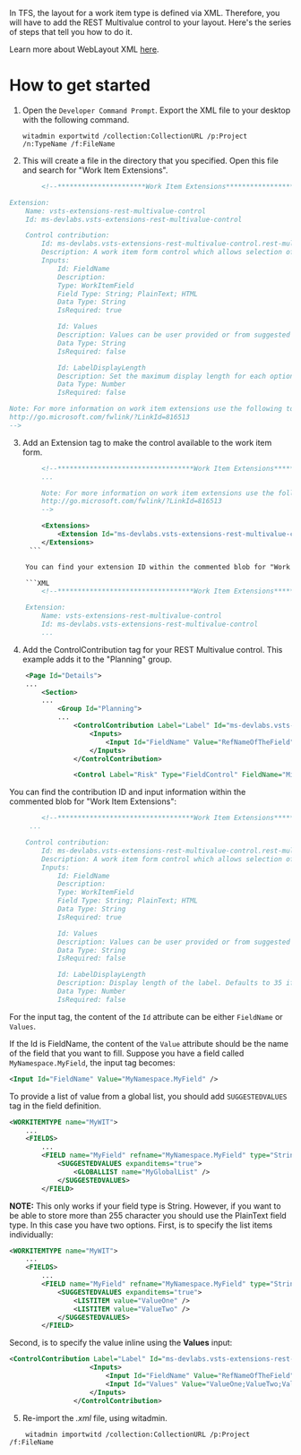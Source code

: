 In TFS, the layout for a work item type is defined via XML. Therefore, you will have to add the REST Multivalue control to your layout. Here's the series of steps that tell you how to do it.
 
Learn more about WebLayout XML [here](https://www.visualstudio.com/docs/work/reference/weblayout-xml-elements).

# How to get started
1.  Open the `Developer Command Prompt`.  Export the XML file to your desktop with the following command.
    ```
    witadmin exportwitd /collection:CollectionURL /p:Project /n:TypeName /f:FileName
    ```

2. This will create a file in the directory that you specified.  Open this file and search for "Work Item Extensions".

```xml
        <!--**********************Work Item Extensions**********************

Extension:
	Name: vsts-extensions-rest-multivalue-control
	Id: ms-devlabs.vsts-extensions-rest-multivalue-control

	Control contribution:
		Id: ms-devlabs.vsts-extensions-rest-multivalue-control.rest-multivalue-form-control
		Description: A work item form control which allows selection of multiple values.
		Inputs:
			Id: FieldName
			Description: 
			Type: WorkItemField
			Field Type: String; PlainText; HTML
			Data Type: String
			IsRequired: true

			Id: Values
			Description: Values can be user provided or from suggested values of the backing field
			Data Type: String
			IsRequired: false

            Id: LabelDisplayLength
            Description: Set the maximum display length for each option's label. Defaults to 35 if not set.
            Data Type: Number
            IsRequired: false

Note: For more information on work item extensions use the following topic:
http://go.microsoft.com/fwlink/?LinkId=816513
-->
```

3. Add an Extension tag to make the control available to the work item form. 

```xml
        <!--**********************************Work Item Extensions***************************
        ...

        Note: For more information on work item extensions use the following topic:
        http://go.microsoft.com/fwlink/?LinkId=816513
        -->

        <Extensions>
            <Extension Id="ms-devlabs.vsts-extensions-rest-multivalue-control" />
        </Extensions>
     ```

    You can find your extension ID within the commented blob for "Work Item Extensions": 

    ```XML
        <!--**********************************Work Item Extensions***************************

    Extension:
        Name: vsts-extensions-rest-multivalue-control
        Id: ms-devlabs.vsts-extensions-rest-multivalue-control
        ...
```

4. Add the ControlContribution tag for your REST Multivalue control. This example adds it to the "Planning" group.

```xml
    <Page Id="Details">
    ...
        <Section>
        ...
            <Group Id="Planning">
            ...
                <ControlContribution Label="Label" Id="ms-devlabs.vsts-extensions-rest-multivalue-control.rest-multivalue-form-control">
                    <Inputs>
                        <Input Id="FieldName" Value="RefNameOfTheField" />
                    </Inputs>
                </ControlContribution>

                <Control Label="Risk" Type="FieldControl" FieldName="Microsoft.VSTS.Common.Risk" />
```

You can find the contribution ID and input information within the commented blob for "Work Item Extensions": 

```XML
        <!--**********************************Work Item Extensions***************************
     ...

	Control contribution:
		Id: ms-devlabs.vsts-extensions-rest-multivalue-control.rest-multivalue-form-control
		Description: A work item form control which allows selection of multiple values.
		Inputs:
			Id: FieldName
			Description: 
			Type: WorkItemField
			Field Type: String; PlainText; HTML
			Data Type: String
			IsRequired: true

			Id: Values
			Description: Values can be user provided or from suggested values of the backing field
			Data Type: String
			IsRequired: false

            Id: LabelDisplayLength
            Description: Display length of the label. Defaults to 35 if not set.
            Data Type: Number
            IsRequired: false
```

For the input tag, the content of the `Id` attribute can be either `FieldName` or `Values`.

If the Id is FieldName, the content of the `Value` attribute should be the name of the field that you want to fill. Suppose you have a field called `MyNamespace.MyField`, the input tag becomes:

```XML
<Input Id="FieldName" Value="MyNamespace.MyField" />
```

To provide a list of value from a global list, you should add `SUGGESTEDVALUES` tag in the field definition. 
```XML
<WORKITEMTYPE name="MyWIT">
    ...
    <FIELDS>
        ...
        <FIELD name="MyField" refname="MyNamespace.MyField" type="String">
            <SUGGESTEDVALUES expanditems="true">
                <GLOBALLIST name="MyGlobalList" />
            </SUGGESTEDVALUES>
        </FIELD>
```
**NOTE:** This only works if your field type is String. However, if you want to be able to store more than 255 character you should use the PlainText field type. In this case you have two options. First, is to specify the list items individually:
```XML
<WORKITEMTYPE name="MyWIT">
    ...
    <FIELDS>
        ...
        <FIELD name="MyField" refname="MyNamespace.MyField" type="String">
            <SUGGESTEDVALUES expanditems="true">
                <LISTITEM value="ValueOne" />
                <LISTITEM value="ValueTwo" />
            </SUGGESTEDVALUES>
        </FIELD>
```

Second, is to specify the value inline using the **Values** input:
```XML
<ControlContribution Label="Label" Id="ms-devlabs.vsts-extensions-rest-multivalue-control.rest-multivalue-form-control">
                    <Inputs>
                        <Input Id="FieldName" Value="RefNameOfTheField" />
                        <Input Id="Values" Value="ValueOne;ValueTwo;ValueThree;ValueFour" />
                    </Inputs>
                </ControlContribution>
```


5. Re-import the *.xml* file, using witadmin. 
```
    witadmin importwitd /collection:CollectionURL /p:Project /f:FileName
``` 

